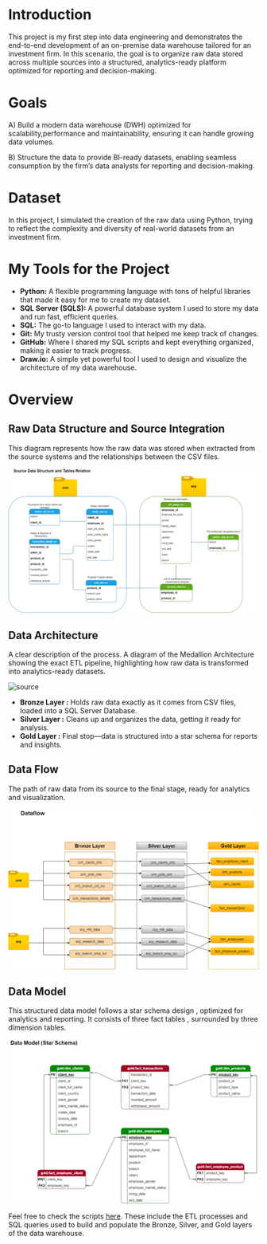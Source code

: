 

# Introduction

This project is my first step into data engineering and demonstrates the end-to-end development of an on-premise data warehouse tailored for an investment firm. In this scenario, the goal is to organize raw data stored across multiple sources into a structured, analytics-ready platform optimized for reporting and decision-making.

# Goals

A) Build a modern data warehouse (DWH) optimized for scalability,performance and maintainability, ensuring it can handle growing data volumes.

B) Structure the data to provide BI-ready datasets, enabling seamless consumption by the firm’s data analysts for reporting and decision-making.

# Dataset

In this project, I simulated the creation of the raw data using Python, trying to reflect the complexity and diversity of real-world datasets from an investment firm.

# My Tools for the Project

- **Python:**  A flexible programming language with tons of helpful libraries that made it easy for me to create my dataset. 
- **SQL Server (SQLS):**  A powerful database system I used to store my data and run fast, efficient queries. 
- **SQL:**  The go-to language I used to interact with my data. 
- **Git:**  My trusty version control tool that helped me keep track of changes. 
- **GitHub:**  Where I shared my SQL scripts and kept everything organized, making it easier to track progress. 
- **Draw.io:**  A simple yet powerful tool I used to design and visualize the architecture of my data warehouse. 


# Overview

## Raw Data Structure and Source Integration

This diagram represents how the raw data was stored when extracted from the source systems and the relationships between the CSV files.

![source](architecture/data_source_structure.png)


## Data Architecture

A clear description of the process. A diagram of the  Medallion Architecture showing the exact ETL pipeline, highlighting how raw data is transformed into analytics-ready datasets.
    
![source](DWH_project/architecture/3_layers_architecture.png)

- **Bronze Layer :** Holds raw data exactly as it comes from CSV files, loaded into a SQL Server Database.  
- **Silver Layer :** Cleans up and organizes the data, getting it ready for analysis.  
- **Gold Layer :** Final stop—data is structured into a star schema for reports and insights.
     

## Data Flow

The path of raw data from its source to the final stage, ready for analytics and visualization.

![source](architecture/data_flow.png)

## Data Model

This structured data model follows a star schema design , optimized for analytics and reporting. It consists of three fact tables , surrounded by three dimension tables.

![source](architecture/star_schema.png)


Feel free to check the scripts [here](https://github.com/theodorosmalezidis/DWH_project/tree/main/scripts). These include the ETL processes and SQL queries used to build and populate the Bronze, Silver, and Gold layers of the data warehouse.


